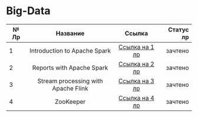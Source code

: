 # Big-Data

| № Лр  | Название      | Ссылка    | Статус лр|
|-------|:-------------:|:---------:|---------:|
|   1   |Introduction to Apache Spark               |[Ссылка на 1 лр](https://github.com/Won20/Big-Data/tree/main/LR1_Dubman__Introduction%20to%20Apache%20Spark)        |зачтено          |
|   2   |Reports with Apache Spark               |[Ссылка на 2 лр](https://github.com/Won20/Big-Data/tree/main/LR2_Dubman__Reports%20with%20Apache%20Spark)           |зачтено          |
|   3   |Stream processing with Apache Flink               |[Ссылка на 3 лр](https://github.com/Won20/Big-Data/tree/main/LR3_Dubman__Stream%20processing%20with%20Apache%20Flink)           |зачтено          |
|   4   |ZooKeeper               |[Ссылка на 4 лр](https://github.com/Won20/Big-Data/tree/main/LR4_Dubman__ZooKeeper)           |зачтено          |



